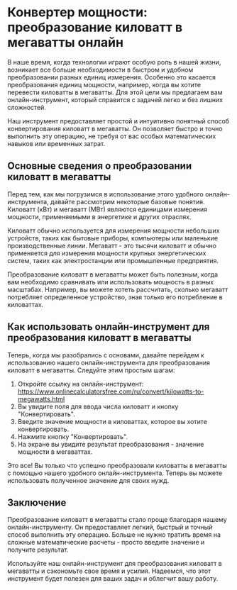 Конвертер мощности: преобразование киловатт в мегаватты онлайн
==============================================================

В наше время, когда технологии играют особую роль в нашей жизни, возникает все больше необходимости в быстром и удобном преобразовании разных единиц измерения. Особенно это касается преобразования единиц мощности, например, когда вы хотите перевести киловатты в мегаватты. Для этой цели мы предлагаем вам онлайн-инструмент, который справится с задачей легко и без лишних сложностей.

Наш инструмент предоставляет простой и интуитивно понятный способ конвертирования киловатт в мегаватты. Он позволяет быстро и точно выполнить эту операцию, не требуя от вас особых математических навыков или временных затрат.

Основные сведения о преобразовании киловатт в мегаватты
-------------------------------------------------------

Перед тем, как мы погрузимся в использование этого удобного онлайн-инструмента, давайте рассмотрим некоторые базовые понятия. Киловатт (кВт) и мегаватт (МВт) являются единицами измерения мощности, применяемыми в энергетике и других отраслях.

Киловатт обычно используется для измерения мощности небольших устройств, таких как бытовые приборы, компьютеры или маленькие производственные линии. Мегаватт - это тысячи киловатт и обычно применяется для измерения мощности крупных энергетических систем, таких как электростанции или промышленные предприятия.

Преобразование киловатт в мегаватты может быть полезным, когда вам необходимо сравнивать или использовать мощность в разных масштабах. Например, вы можете хотеть рассчитать, сколько мегаватт потребляет определенное устройство, зная только его потребление в киловаттах.

Как использовать онлайн-инструмент для преобразования киловатт в мегаватты
--------------------------------------------------------------------------

Теперь, когда мы разобрались с основами, давайте перейдем к использованию нашего онлайн-инструмента для преобразования киловатт в мегаватты. Следуйте этим простым шагам:

1. Откройте ссылку на онлайн-инструмент: <https://www.onlinecalculatorsfree.com/ru/convert/kilowatts-to-megawatts.html>
2. Вы увидите поля для ввода числа киловатт и кнопку "Конвертировать".
3. Введите значение мощности в киловаттах, которое вы хотите конвертировать.
4. Нажмите кнопку "Конвертировать".
5. На экране вы увидите результат преобразования - значение мощности в мегаваттах.

Это все! Вы только что успешно преобразовали киловатты в мегаватты с помощью нашего удобного онлайн-инструмента. Теперь вы можете использовать полученное значение для своих нужд.

Заключение
----------

Преобразование киловатт в мегаватты стало проще благодаря нашему онлайн-инструменту. Он предоставляет легкий, быстрый и точный способ выполнить эту операцию. Больше не нужно тратить время на сложные математические расчеты - просто введите значение и получите результат.

Используйте наш онлайн-инструмент для преобразования киловатт в мегаватты и сэкономьте свое время и усилия. Надеемся, что этот инструмент будет полезен для ваших задач и облегчит вашу работу.